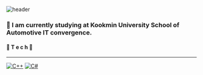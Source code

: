 ![header](https://capsule-render.vercel.app/api?type=wave&color=auto&height=300&section=header&text=Jo's%20Factory✨&fontSize=70)

### 📙 I am currently studying at Kookmin University School of Automotive IT convergence.   


#### 🌹 T e c h 🌹
***
[![C++](https://img.shields.io/badge/C++-F7DF1E?style=plastic&logo=C%2B%2B&logoColor=black)](https://github.com/jo-seokhun/jo-seokhun.git)  [![C#](https://img.shields.io/badge/C-A8B9CC?style=plastic&logo=C&logoColor=black)](https://github.com/jo-seokhun/jo-seokhun.git)



